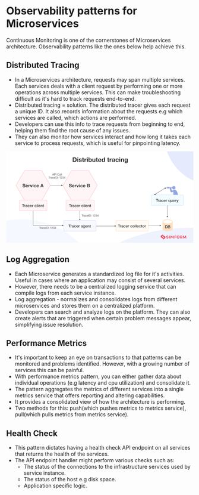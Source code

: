 # Observability patterns for Microservices
Continuous Monitoring is one of the cornerstones of Microservices architecture. Observability patterns like the ones below help achieve this.

## Distributed Tracing
- In a Microservices architecture, requests may span multiple services. Each services deals with a client request by performing one or more operations across multiple services. This can make troubleshooting difficult as it's hard to track requests end-to-end.
- Distributed tracing = solution. The distributed tracer gives each request a unique ID. It also records information about the requests e.g which services are called, which actions are performed.
- Developers can use this info to trace requests from beginning to end, helping them find the root cause of any issues. 
- They can also monitor how services interact and how long it takes each service to process requests, which is useful for pinpointing latency.

![Distributed Tracing](/images/Distributed%20tracing.webp)

## Log Aggregation
- Each Microservice generates a standardized log file for it's activities. Useful in cases where an application may consist of several services.
- However, there needs to be a centralized logging service that can compile logs from each service instance.
- Log aggregation - normalizes and consolidates logs from different microservices and stores them on a centralized platform.
- Developers can search and analyze logs on the platform. They can also create alerts that are triggered when certain problem messages appear, simplifying issue resolution.


## Performance Metrics
- It's important to keep an eye on transactions to that patterns can be monitored and problems identified. However, with a growing number of services this can be painful.
- With performance metrics pattern, you can either gather data about individual operations (e.g latency and cpu utilization) and consolidate it. 
- The pattern aggregates the metrics of different services into a single metrics service that offers reporting and altering capabilities.
- It provides a consolidated view of how the architecture is performing.
- Two methods for this: push(which pushes metrics to metrics service), pull(which pulls metrics from metrics service). 

## Health Check
- This pattern dictates having a health check API endpoint on all services that returns the health of the services.
- The API endpoint handler might perform various checks such as:
    - The status of the connections to the infrastructure services used by service instance.
    - The status of the host e.g disk space.
    - Application specific logic.

    